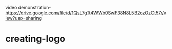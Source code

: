 video demonstration- https://drive.google.com/file/d/1QsL7gTt4WWb0SwF38N8L5B2ozOzCt57r/view?usp=sharing
# creating-logo
